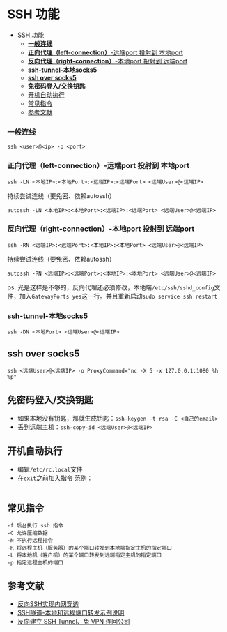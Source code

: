 # SSH 功能

- [SSH 功能](#ssh-%e5%8a%9f%e8%83%bd)
    - [**一般连线**](#%e4%b8%80%e8%88%ac%e8%bf%9e%e7%ba%bf)
    - [**正向代理（left-connection）**-远端port 投射到 本地port](#%e6%ad%a3%e5%90%91%e4%bb%a3%e7%90%86left-connection-%e8%bf%9c%e7%ab%afport-%e6%8a%95%e5%b0%84%e5%88%b0-%e6%9c%ac%e5%9c%b0port)
    - [**反向代理（right-connection）**-本地port 投射到 远端port](#%e5%8f%8d%e5%90%91%e4%bb%a3%e7%90%86right-connection-%e6%9c%ac%e5%9c%b0port-%e6%8a%95%e5%b0%84%e5%88%b0-%e8%bf%9c%e7%ab%afport)
    - [**ssh-tunnel-本地socks5**](#ssh-tunnel-%e6%9c%ac%e5%9c%b0socks5)
  - [**ssh over socks5**](#ssh-over-socks5)
  - [**免密码登入/交换钥匙**](#%e5%85%8d%e5%af%86%e7%a0%81%e7%99%bb%e5%85%a5%e4%ba%a4%e6%8d%a2%e9%92%a5%e5%8c%99)
  - [开机自动执行](#%e5%bc%80%e6%9c%ba%e8%87%aa%e5%8a%a8%e6%89%a7%e8%a1%8c)
  - [常见指令](#%e5%b8%b8%e8%a7%81%e6%8c%87%e4%bb%a4)
  - [参考文献](#%e5%8f%82%e8%80%83%e6%96%87%e7%8c%ae)

### **一般连线**
```
ssh <user>@<ip> -p <port>
```
### **正向代理（left-connection）**-远端port 投射到 本地port
```
ssh -LN <本地IP>:<本地Port>:<远端IP>:<远端Port> <远端User>@<远端IP> 
```

持续尝试连线（要免密、依赖autossh）
```
autossh -LN <本地IP>:<本地Port>:<远端IP>:<远端Port> <远端User>@<远端IP> 
```

### **反向代理（right-connection）**-本地port 投射到 远端port
```
ssh -RN <远端IP>:<远端Port>:<本地IP>:<本地Port> <远端User>@<远端IP>
```

持续尝试连线（要免密、依赖autossh）
```
autossh -RN <远端IP>:<远端Port>:<本地IP>:<本地Port> <远端User>@<远端IP>
```
ps. 光是这样是不够的，反向代理还必须修改，本地端`/etc/ssh/sshd_config`文件，加入`GatewayPorts yes`这一行。并且重新启动`sudo service ssh restart`

### **ssh-tunnel-本地socks5**
`ssh -DN <本地Port> <远端User>@<远端IP>`

## **ssh over socks5**
`ssh <远端User>@<远端IP> -o ProxyCommand="nc -X 5 -x 127.0.0.1:1080 %h %p"`

## **免密码登入/交换钥匙**
* 如果本地没有钥匙，那就生成钥匙：`ssh-keygen -t rsa -C <自己的email>`
* 丢到远端主机：`ssh-copy-id <远端User>@<远端IP>`


## 开机自动执行
* 编辑`/etc/rc.local`文件
* 在`exit`之前加入指令
范例：
```
```

## 常见指令
```
-f 后台执行 ssh 指令
-C 允许压缩数据
-N 不执行远程指令
-R 将远程主机（服务器）的某个端口转发到本地端指定主机的指定端口
-L 将本地机（客户机）的某个端口转发到远端指定主机的指定端口
-p 指定远程主机的端口
```

## 参考文献
* [反向SSH实现内网穿透](https://cycoe.cc/2019/04/30/%E5%8F%8D%E5%90%91SSH%E5%AE%9E%E7%8E%B0%E5%86%85%E7%BD%91%E7%A9%BF%E9%80%8F/)
* [SSH隧道-本地和远程端口转发示例说明](https://blog.trackets.com/2014/05/17/ssh-tunnel-local-and-remote-port-forwarding-explained-with-examples.html)
* [反向建立 SSH Tunnel、免 VPN 连回公司](http://josephj.com/entry.php?id=312)